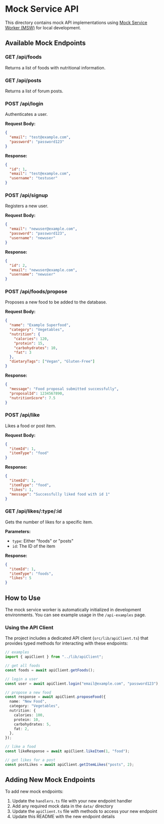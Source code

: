 # Mock Service API

This directory contains mock API implementations using [Mock Service Worker (MSW)](https://mswjs.io/) for local development.

## Available Mock Endpoints

### GET /api/foods

Returns a list of foods with nutritional information.

### GET /api/posts

Returns a list of forum posts.

### POST /api/login

Authenticates a user.

**Request Body:**

```json
{
  "email": "test@example.com",
  "password": "password123"
}
```

**Response:**

```json
{
  "id": 1,
  "email": "test@example.com",
  "username": "testuser"
}
```

### POST /api/signup

Registers a new user.

**Request Body:**

```json
{
  "email": "newuser@example.com",
  "password": "password123",
  "username": "newuser"
}
```

**Response:**

```json
{
  "id": 2,
  "email": "newuser@example.com",
  "username": "newuser"
}
```

### POST /api/foods/propose

Proposes a new food to be added to the database.

**Request Body:**

```json
{
  "name": "Example Superfood",
  "category": "Vegetables",
  "nutrition": {
    "calories": 120,
    "protein": 15,
    "carbohydrates": 10,
    "fat": 3
  },
  "dietaryTags": ["Vegan", "Gluten-Free"]
}
```

**Response:**

```json
{
  "message": "Food proposal submitted successfully",
  "proposalId": 1234567890,
  "nutritionScore": 7.5
}
```

### POST /api/like

Likes a food or post item.

**Request Body:**

```json
{
  "itemId": 1,
  "itemType": "food"
}
```

**Response:**

```json
{
  "itemId": 1,
  "itemType": "food",
  "likes": 1,
  "message": "Successfully liked food with id 1"
}
```

### GET /api/likes/:type/:id

Gets the number of likes for a specific item.

**Parameters:**

- `type`: Either "foods" or "posts"
- `id`: The ID of the item

**Response:**

```json
{
  "itemId": 1,
  "itemType": "foods",
  "likes": 5
}
```

## How to Use

The mock service worker is automatically initialized in development environments.
You can see example usage in the `/api-examples` page.

### Using the API Client

The project includes a dedicated API client (`src/lib/apiClient.ts`) that provides typed methods for interacting with these endpoints:

```typescript
// examples
import { apiClient } from "../lib/apiClient";

// get all foods
const foods = await apiClient.getFoods();

// login a user
const user = await apiClient.login("email@example.com", "password123");

// propose a new food
const response = await apiClient.proposeFood({
  name: "New Food",
  category: "Vegetables",
  nutrition: {
    calories: 100,
    protein: 10,
    carbohydrates: 5,
    fat: 2,
  },
});

// like a food
const likeResponse = await apiClient.likeItem(1, "food");

// get likes for a post
const postLikes = await apiClient.getItemLikes("posts", 2);
```

## Adding New Mock Endpoints

To add new mock endpoints:

1. Update the `handlers.ts` file with your new endpoint handler
2. Add any required mock data in the `data/` directory
3. Update the `apiClient.ts` file with methods to access your new endpoint
4. Update this README with the new endpoint details
